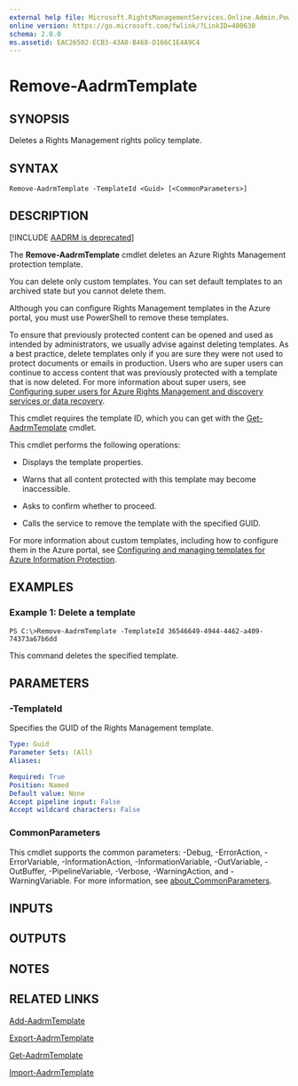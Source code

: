 ```yaml
---
external help file: Microsoft.RightsManagementServices.Online.Admin.PowerShell.dll-Help.xml
online version: https://go.microsoft.com/fwlink/?LinkID=400630
schema: 2.0.0
ms.assetid: EAC26502-ECB3-43A0-B468-D166C1E4A9C4
---
```


# Remove-AadrmTemplate

## SYNOPSIS
Deletes a Rights Management rights policy template.

## SYNTAX

```
Remove-AadrmTemplate -TemplateId <Guid> [<CommonParameters>]
```

## DESCRIPTION
[!INCLUDE [AADRM is deprecated](../includes/aadrm-deprecated.md)]

The **Remove-AadrmTemplate** cmdlet deletes an Azure Rights Management protection template.

You can delete only custom templates. You can set default templates to an archived state but you cannot delete them.

Although you can configure Rights Management templates in the Azure portal, you must use PowerShell to remove these templates.

To ensure that previously protected content can be opened and used as intended by administrators, we usually advise against deleting templates. As a best practice, delete templates only if you are sure they were not used to protect documents or emails in production. Users who are super users can continue to access content that was previously protected with a template that is now deleted. For more information about super users, see [Configuring super users for Azure Rights Management and discovery services or data recovery](/information-protection/deploy-use/configure-super-users).

This cmdlet requires the template ID, which you can get with the [Get-AadrmTemplate](./Get-AadrmTemplate.md) cmdlet.

This cmdlet performs the following operations:

- Displays the template properties.

- Warns that all content protected with this template may become inaccessible.

- Asks to confirm whether to proceed.

- Calls the service to remove the template with the specified GUID.

For more information about custom templates, including how to configure them in the Azure portal, see [Configuring and managing templates for Azure Information Protection](/information-protection/deploy-use/configure-policy-templates).

## EXAMPLES

### Example 1: Delete a template
```
PS C:\>Remove-AadrmTemplate -TemplateId 36546649-4944-4462-a409-74373a67b6dd
```

This command deletes the specified template.

## PARAMETERS

### -TemplateId
Specifies the GUID of the Rights Management template.

```yaml
Type: Guid
Parameter Sets: (All)
Aliases:

Required: True
Position: Named
Default value: None
Accept pipeline input: False
Accept wildcard characters: False
```

### CommonParameters
This cmdlet supports the common parameters: -Debug, -ErrorAction, -ErrorVariable, -InformationAction, -InformationVariable, -OutVariable, -OutBuffer, -PipelineVariable, -Verbose, -WarningAction, and -WarningVariable. For more information, see [about_CommonParameters](/powershell/module/microsoft.powershell.core/about/about_commonparameters).

## INPUTS

## OUTPUTS

## NOTES

## RELATED LINKS

[Add-AadrmTemplate](./Add-AadrmTemplate.md)

[Export-AadrmTemplate](./Export-AadrmTemplate.md)

[Get-AadrmTemplate](./Get-AadrmTemplate.md)

[Import-AadrmTemplate](./Import-AadrmTemplate.md)